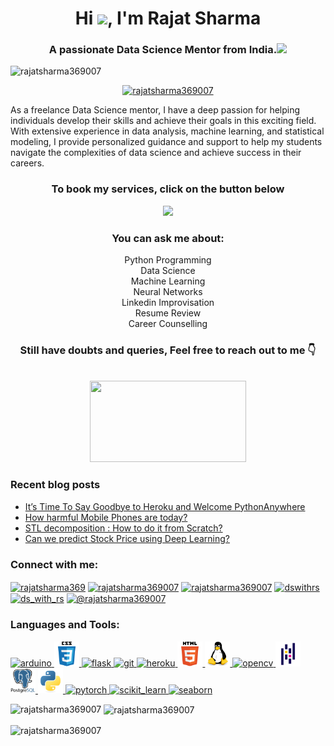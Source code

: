 <h1 align="center">Hi <img src="https://camo.githubusercontent.com/e8e7b06ecf583bc040eb60e44eb5b8e0ecc5421320a92929ce21522dbc34c891/68747470733a2f2f6d656469612e67697068792e636f6d2f6d656469612f6876524a434c467a6361737252346961377a2f67697068792e676966" width=35px>, I'm Rajat Sharma</h1> 

<div>
<h3 align="center">A passionate Data Science Mentor from India.<img src="https://camo.githubusercontent.com/04c895fe09e8684cb09c30ddeb1f3e744264c23912c9bf9217f1256f8b31cb19/68747470733a2f2f6d656469612e67697068792e636f6d2f6d656469612f4c70446d4d3277537436486d35664b4a56612f67697068792e676966" width="30px"></h3><img src="https://komarev.com/ghpvc/?username=rajatsharma369007&label=Profile%20views&color=0e75b6&style=flat" alt="rajatsharma369007" /> 
</div>

<p align="center"> <a href="https://github.com/ryo-ma/github-profile-trophy"><img src="https://github-profile-trophy.vercel.app/?username=rajatsharma369007" alt="rajatsharma369007" /></a> </p>

As a freelance Data Science mentor, I have a deep passion for helping individuals develop their skills and achieve their goals in this exciting field. With extensive experience in data analysis, machine learning, and statistical modeling, I provide personalized guidance and support to help my students navigate the complexities of data science and achieve success in their careers. 

<div align="center">
<h3>To book my services, click on the button below</h3></div>
<div align="center"><a href="https://www.rajatsharma.cc/book-online"><img src="https://media3.giphy.com/media/v1.Y2lkPTc5MGI3NjExYjM4NjZhOTM4NzY2NmU4MWJiNDI0NTM5NzVmZmNmMmNiODhjOWZmMSZlcD12MV9pbnRlcm5hbF9naWZzX2dpZklkJmN0PXM/0r9xuKGmu4c0r95UYz/giphy.gif" width="300px"></a></div>

<div align="center">
<h3>You can ask me about:</h3>
Python Programming<br>Data Science<br>Machine Learning<br>Neural Networks<br>Linkedin Improvisation<br>Resume Review<br>Career Counselling
</div>

<div align="center"><h3>Still have doubts and queries, Feel free to reach out to me 👇</h3></a><br>
<a href="https://api.whatsapp.com/send/?phone=%2B919413096546&text=Hi%2C+I+have+a+question...&type=phone_number&app_absent=0"><img src="https://media0.giphy.com/media/pPbcqcLelFmj6/giphy.gif" width="250px" height="130"></a></div>



### Recent blog posts
<!-- BLOG-POST-LIST:START -->
- [It’s Time To Say Goodbye to Heroku and Welcome PythonAnywhere](https://pub.towardsai.net/its-time-to-say-goodbye-to-heroku-and-welcome-pythonanywhere-ec3a2b8caa3b?source=rss-8f25edd1a5d8------2)
- [How harmful Mobile Phones are today?](https://medium.com/@rajatsharma369007/how-harmful-mobile-phones-are-today-7c1e64abcd38?source=rss-8f25edd1a5d8------2)
- [STL decomposition : How to do it from Scratch?](https://towardsdatascience.com/stl-decomposition-how-to-do-it-from-scratch-b686711986ec?source=rss-8f25edd1a5d8------2)
- [Can we predict Stock Price using Deep Learning?](https://medium.com/@rajatsharma369007/can-we-predict-stock-price-using-deep-learning-54e26df8e50b?source=rss-8f25edd1a5d8------2)
<!-- BLOG-POST-LIST:END -->

<h3 align="left">Connect with me:</h3>
<p align="left">
<a href="https://twitter.com/rajatsharma369" target="blank"><img align="center" src="https://raw.githubusercontent.com/rahuldkjain/github-profile-readme-generator/master/src/images/icons/Social/twitter.svg" alt="rajatsharma369" height="30" width="40" /></a>
<a href="https://linkedin.com/in/rajatsharma369007" target="blank"><img align="center" src="https://raw.githubusercontent.com/rahuldkjain/github-profile-readme-generator/master/src/images/icons/Social/linked-in-alt.svg" alt="rajatsharma369007" height="30" width="40" /></a>
<a href="https://kaggle.com/rajatsharma369007" target="blank"><img align="center" src="https://raw.githubusercontent.com/rahuldkjain/github-profile-readme-generator/master/src/images/icons/Social/kaggle.svg" alt="rajatsharma369007" height="30" width="40" /></a>
<a href="https://fb.com/dswithrs" target="blank"><img align="center" src="https://raw.githubusercontent.com/rahuldkjain/github-profile-readme-generator/master/src/images/icons/Social/facebook.svg" alt="dswithrs" height="30" width="40" /></a>
<a href="https://instagram.com/ds_with_rs" target="blank"><img align="center" src="https://raw.githubusercontent.com/rahuldkjain/github-profile-readme-generator/master/src/images/icons/Social/instagram.svg" alt="ds_with_rs" height="30" width="40" /></a>
<a href="https://medium.com/@rajatsharma369007" target="blank"><img align="center" src="https://raw.githubusercontent.com/rahuldkjain/github-profile-readme-generator/master/src/images/icons/Social/medium.svg" alt="@rajatsharma369007" height="30" width="40" /></a>
</p>

<h3 align="left">Languages and Tools:</h3>
<p align="left"> <a href="https://www.arduino.cc/" target="_blank" rel="noreferrer"> <img src="https://cdn.worldvectorlogo.com/logos/arduino-1.svg" alt="arduino" width="40" height="40"/> </a> <a href="https://www.w3schools.com/css/" target="_blank" rel="noreferrer"> <img src="https://raw.githubusercontent.com/devicons/devicon/master/icons/css3/css3-original-wordmark.svg" alt="css3" width="40" height="40"/> </a> <a href="https://flask.palletsprojects.com/" target="_blank" rel="noreferrer"> <img src="https://www.vectorlogo.zone/logos/pocoo_flask/pocoo_flask-icon.svg" alt="flask" width="40" height="40"/> </a> <a href="https://git-scm.com/" target="_blank" rel="noreferrer"> <img src="https://www.vectorlogo.zone/logos/git-scm/git-scm-icon.svg" alt="git" width="40" height="40"/> </a> <a href="https://heroku.com" target="_blank" rel="noreferrer"> <img src="https://www.vectorlogo.zone/logos/heroku/heroku-icon.svg" alt="heroku" width="40" height="40"/> </a> <a href="https://www.w3.org/html/" target="_blank" rel="noreferrer"> <img src="https://raw.githubusercontent.com/devicons/devicon/master/icons/html5/html5-original-wordmark.svg" alt="html5" width="40" height="40"/> </a> <a href="https://www.linux.org/" target="_blank" rel="noreferrer"> <img src="https://raw.githubusercontent.com/devicons/devicon/master/icons/linux/linux-original.svg" alt="linux" width="40" height="40"/> </a> <a href="https://opencv.org/" target="_blank" rel="noreferrer"> <img src="https://www.vectorlogo.zone/logos/opencv/opencv-icon.svg" alt="opencv" width="40" height="40"/> </a> <a href="https://pandas.pydata.org/" target="_blank" rel="noreferrer"> <img src="https://raw.githubusercontent.com/devicons/devicon/2ae2a900d2f041da66e950e4d48052658d850630/icons/pandas/pandas-original.svg" alt="pandas" width="40" height="40"/> </a> <a href="https://www.postgresql.org" target="_blank" rel="noreferrer"> <img src="https://raw.githubusercontent.com/devicons/devicon/master/icons/postgresql/postgresql-original-wordmark.svg" alt="postgresql" width="40" height="40"/> </a> <a href="https://www.python.org" target="_blank" rel="noreferrer"> <img src="https://raw.githubusercontent.com/devicons/devicon/master/icons/python/python-original.svg" alt="python" width="40" height="40"/> </a> <a href="https://pytorch.org/" target="_blank" rel="noreferrer"> <img src="https://www.vectorlogo.zone/logos/pytorch/pytorch-icon.svg" alt="pytorch" width="40" height="40"/> </a> <a href="https://scikit-learn.org/" target="_blank" rel="noreferrer"> <img src="https://upload.wikimedia.org/wikipedia/commons/0/05/Scikit_learn_logo_small.svg" alt="scikit_learn" width="40" height="40"/> </a> <a href="https://seaborn.pydata.org/" target="_blank" rel="noreferrer"> <img src="https://seaborn.pydata.org/_images/logo-mark-lightbg.svg" alt="seaborn" width="40" height="40"/> </a> </p>

<p><img align="left" src="https://github-readme-stats.vercel.app/api/top-langs?username=rajatsharma369007&show_icons=true&locale=en&layout=compact" alt="rajatsharma369007" /></p>

<p>&nbsp;<img align="center" src="https://github-readme-stats.vercel.app/api?username=rajatsharma369007&show_icons=true&locale=en" alt="rajatsharma369007" /></p>

<p><img align="center" src="https://github-readme-streak-stats.herokuapp.com/?user=rajatsharma369007&" alt="rajatsharma369007" /></p>
